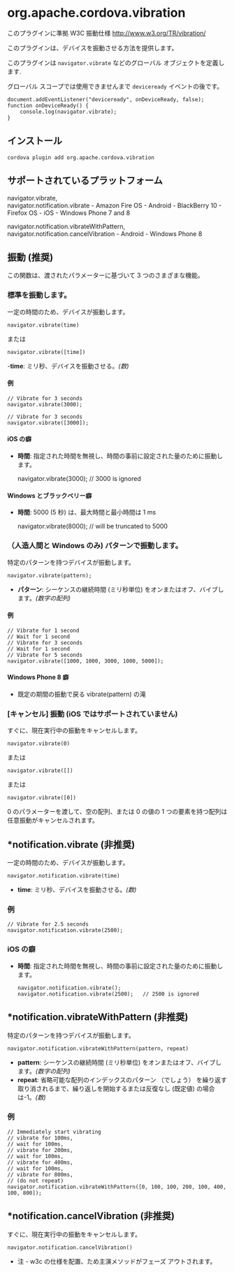 <!---
    Licensed to the Apache Software Foundation (ASF) under one
    or more contributor license agreements.  See the NOTICE file
    distributed with this work for additional information
    regarding copyright ownership.  The ASF licenses this file
    to you under the Apache License, Version 2.0 (the
    "License"); you may not use this file except in compliance
    with the License.  You may obtain a copy of the License at

      http://www.apache.org/licenses/LICENSE-2.0

    Unless required by applicable law or agreed to in writing,
    software distributed under the License is distributed on an
    "AS IS" BASIS, WITHOUT WARRANTIES OR CONDITIONS OF ANY
    KIND, either express or implied.  See the License for the
    specific language governing permissions and limitations
    under the License.
-->

# org.apache.cordova.vibration

このプラグインに準拠 W3C 振動仕様 http://www.w3.org/TR/vibration/

このプラグインは、デバイスを振動させる方法を提供します。

このプラグインは `navigator.vibrate` などのグローバル オブジェクトを定義します.

グローバル スコープでは使用できませんまで `deviceready` イベントの後です。

    document.addEventListener("deviceready", onDeviceReady, false);
    function onDeviceReady() {
        console.log(navigator.vibrate);
    }
    

## インストール

    cordova plugin add org.apache.cordova.vibration
    

## サポートされているプラットフォーム

navigator.vibrate,  
navigator.notification.vibrate - Amazon Fire OS - Android - BlackBerry 10 - Firefox OS - iOS - Windows Phone 7 and 8

navigator.notification.vibrateWithPattern,  
navigator.notification.cancelVibration - Android - Windows Phone 8

## 振動 (推奨)

この関数は、渡されたパラメーターに基づいて 3 つのさまざまな機能。

### 標準を振動します。

一定の時間のため、デバイスが振動します。

    navigator.vibrate(time)
    

または

    navigator.vibrate([time])
    

-**time**: ミリ秒、デバイスを振動させる。*(数)*

#### 例

    // Vibrate for 3 seconds
    navigator.vibrate(3000);
    
    // Vibrate for 3 seconds
    navigator.vibrate([3000]);
    

#### iOS の癖

*   **時間**: 指定された時間を無視し、時間の事前に設定された量のために振動します。
    
    navigator.vibrate(3000); // 3000 is ignored

#### Windows とブラックベリー癖

*   **時間**: 5000 (5 秒) は、最大時間と最小時間は 1 ms
    
    navigator.vibrate(8000); // will be truncated to 5000

### （人造人間と Windows のみ) パターンで振動します。

特定のパターンを持つデバイスが振動します。

    navigator.vibrate(pattern);   
    

*   **パターン**: シーケンスの継続時間 (ミリ秒単位) をオンまたはオフ、バイブします。*(数字の配列)*

#### 例

    // Vibrate for 1 second
    // Wait for 1 second
    // Vibrate for 3 seconds
    // Wait for 1 second
    // Vibrate for 5 seconds
    navigator.vibrate([1000, 1000, 3000, 1000, 5000]);
    

#### Windows Phone 8 癖

*   既定の期間の振動で戻る vibrate(pattern) の滝

### [キャンセル] 振動 (iOS ではサポートされていません)

すぐに、現在実行中の振動をキャンセルします。

    navigator.vibrate(0)
    

または

    navigator.vibrate([])
    

または

    navigator.vibrate([0])
    

0 のパラメーターを渡して、空の配列、または 0 の値の 1 つの要素を持つ配列は任意振動がキャンセルされます。

## *notification.vibrate (非推奨)

一定の時間のため、デバイスが振動します。

    navigator.notification.vibrate(time)
    

*   **time**: ミリ秒、デバイスを振動させる。*(数)*

### 例

    // Vibrate for 2.5 seconds
    navigator.notification.vibrate(2500);
    

### iOS の癖

*   **時間**: 指定された時間を無視し、時間の事前に設定された量のために振動します。
    
        navigator.notification.vibrate();
        navigator.notification.vibrate(2500);   // 2500 is ignored
        

## *notification.vibrateWithPattern (非推奨)

特定のパターンを持つデバイスが振動します。

    navigator.notification.vibrateWithPattern(pattern, repeat)
    

*   **pattern**: シーケンスの継続時間 (ミリ秒単位) をオンまたはオフ、バイブします。*(数字の配列)*
*   **repeat**: 省略可能な配列のインデックスのパターン （でしょう） を繰り返す取り消されるまで、繰り返しを開始するまたは反復なし (既定値) の場合は-1。*(数)*

### 例

    // Immediately start vibrating
    // vibrate for 100ms,
    // wait for 100ms,
    // vibrate for 200ms,
    // wait for 100ms,
    // vibrate for 400ms,
    // wait for 100ms,
    // vibrate for 800ms,
    // (do not repeat)
    navigator.notification.vibrateWithPattern([0, 100, 100, 200, 100, 400, 100, 800]);
    

## *notification.cancelVibration (非推奨)

すぐに、現在実行中の振動をキャンセルします。

    navigator.notification.cancelVibration()
    

* 注 - w3c の仕様を配置、ため主演メソッドがフェーズ アウトされます。
